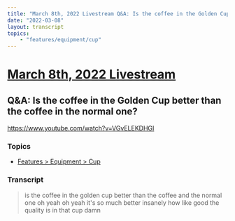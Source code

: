 ```yaml
---
title: "March 8th, 2022 Livestream Q&A: Is the coffee in the Golden Cup better than the coffee in the normal one?"
date: "2022-03-08"
layout: transcript
topics:
    - "features/equipment/cup"
---
```

# [March 8th, 2022 Livestream](../2022-03-08.md)
## Q&A: Is the coffee in the Golden Cup better than the coffee in the normal one?
https://www.youtube.com/watch?v=VGvELEKDHGI

### Topics
* [Features > Equipment > Cup](../topics/features/equipment/cup.md)

### Transcript

> is the coffee in the golden cup better than the coffee and the normal one oh yeah oh yeah it's so much better insanely how like good the quality is in that cup damn
